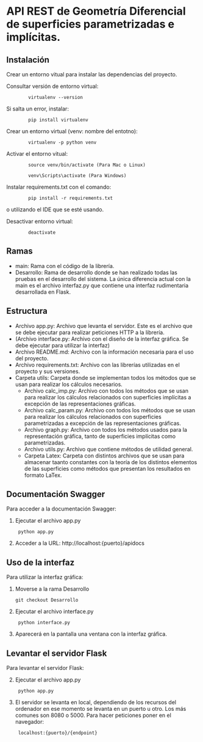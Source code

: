 # API REST de Geometría Diferencial de superficies parametrizadas e implícitas.

## Instalación

Crear un entorno vitual para instalar las dependencias del proyecto.

Consultar versión de entorno virtual: 

            virtualenv --version

Si salta un error, instalar:

            pip install virtualenv

Crear un entorno virtual (venv: nombre del entotno):

            virtualenv -p python venv

Activar el entorno vitual:

            source venv/bin/activate (Para Mac o Linux)

            venv\Scripts\activate (Para Windows)

Instalar requirements.txt con el comando:

            pip install -r requirements.txt

o utilizando el IDE que se esté usando.

Desactivar entorno virtual:

            deactivate

## Ramas
-   main: Rama con el código de la librería.
-   Desarrollo: Rama de desarrollo donde se han realizado todas las pruebas en el desarrollo del sistema. La única diferencia actual con la main es el archivo interfaz.py que contiene una interfaz rudimentaria desarrollada en Flask.


## Estructura
-  Archivo app.py: Archivo que levanta el servidor. Este es el archivo que se debe ejecutar para realizar peticiones HTTP a la librería.
-  (Archivo interface.py: Archivo con el diseño de la interfaz gráfica. Se debe ejecutar para utilizar la interfaz)
-  Archivo README.md: Archivo con la información necesaria para el uso del proyecto.
-  Archivo requirements.txt: Archivo con las librerías utilizadas en el proyecto y sus versiones.
-  Carpeta utils: Carpeta donde se implementan todos los métodos que se usan para realizar los cálculos necesarios.
    - Archivo calc_imp.py: Archivo con todos los métodos que se usan para realizar los cálculos relacionados con superficies implícitas a excepción de las representaciones gráficas.
    - Archivo calc_param.py: Archivo con todos los métodos que se usan para realizar los cálculos relacionados con superficies parametrizadas a excepción de las representaciones gráficas.
    - Archivo graph.py: Archivo con todos los métodos usados para la representación gráfica, tanto de superficies implícitas como parametrizadas.
    - Archivo utils.py: Archivo que contiene métodos de utilidad general.
    - Carpeta Latex: Carpeta con distintos archivos que se usan para almacenar taanto constantes con la teoría de los distintos elementos de las superficies como métodos que presentan los resultados en formato LaTex.


## Documentación Swagger
Para acceder a la documentación Swagger:

1) Ejecutar el archivo app.py

        python app.py

2) Acceder a la URL: http://localhost:{puerto}/apidocs


## Uso de la interfaz
Para utilizar la interfaz gráfica:

1)  Moverse a la rama Desarrollo

        git checkout Desarrollo

2) Ejecutar el archivo interface.py

        python interface.py

3) Aparecerá en la pantalla una ventana con la interfaz gráfica.


## Levantar el servidor Flask
Para levantar el servidor Flask:

2) Ejecutar el archivo app.py

        python app.py

3) El servidor se levanta en local, dependiendo de los recursos del ordenador en ese momento se levanta en un puerto u otro. Los más comunes son 8080 o 5000. Para hacer peticiones poner en el navegador:

        localhost:{puerto}/{endpoint}
